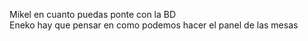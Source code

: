 Mikel en cuanto puedas ponte con la BD</br>
Eneko hay que pensar en como podemos hacer el panel de las mesas
